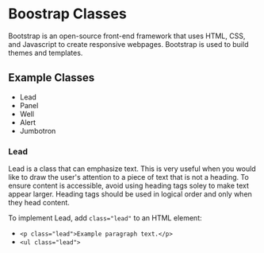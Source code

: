 # Boostrap Classes

Bootstrap is an open-source front-end framework that uses HTML, CSS, and Javascript to create responsive webpages. Bootstrap is used to build themes and templates.

## Example Classes

* Lead
* Panel
* Well
* Alert
* Jumbotron

### Lead

Lead is a class that can emphasize text. This is very useful when you would like to draw the user's attention to a piece of text that is not a heading. To ensure content is accessible, avoid using heading tags soley to make text appear larger. Heading tags should be used in logical order and only when they head content.

To implement Lead, add `class="lead"` to an HTML element:

* `<p class="lead">Example paragraph text.</p>`
* `<ul class="lead">`

